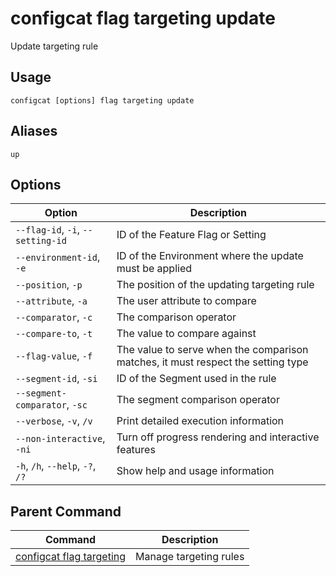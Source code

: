 # configcat flag targeting update
Update targeting rule
## Usage
```
configcat [options] flag targeting update
```
## Aliases
`up`
## Options
| Option | Description |
| ------ | ----------- |
| `--flag-id`, `-i`, `--setting-id` | ID of the Feature Flag or Setting |
| `--environment-id`, `-e` | ID of the Environment where the update must be applied |
| `--position`, `-p` | The position of the updating targeting rule |
| `--attribute`, `-a` | The user attribute to compare |
| `--comparator`, `-c` | The comparison operator |
| `--compare-to`, `-t` | The value to compare against |
| `--flag-value`, `-f` | The value to serve when the comparison matches, it must respect the setting type |
| `--segment-id`, `-si` | ID of the Segment used in the rule |
| `--segment-comparator`, `-sc` | The segment comparison operator |
| `--verbose`, `-v`, `/v` | Print detailed execution information |
| `--non-interactive`, `-ni` | Turn off progress rendering and interactive features |
| `-h`, `/h`, `--help`, `-?`, `/?` | Show help and usage information |
## Parent Command
| Command | Description |
| ------ | ----------- |
| [configcat flag targeting](configcat-flag-targeting.md) | Manage targeting rules |
